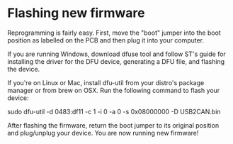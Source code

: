 # Flashing new firmware #

Reprogramming is fairly easy. First, move the "boot" jumper into the boot position as labelled on the PCB and then plug it into your computer.

If you are running Windows, download dfuse tool and follow ST's guide for installing the driver for the DFU device, generating a DFU file, and flashing the device.

If you're on Linux or Mac, install dfu-util from your distro's package manager or from brew on OSX. Run the following command to flash your device:

sudo dfu-util -d 0483:df11 -c 1 -i 0 -a 0 -s 0x08000000 -D USB2CAN.bin

After flashing the firmware, return the boot jumper to its original position and plug/unplug your device. You are now running new firmware!
